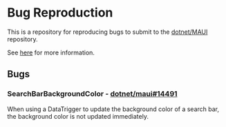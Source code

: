 ﻿# Bug Reproduction

This is a repository for reproducing bugs to submit to
the [dotnet/MAUI](https://github.com/dotnet/maui) repository.

See [here](https://github.com/dotnet/maui/blob/main/.github/repro.md) for more information.

## Bugs

### SearchBarBackgroundColor - [dotnet/maui#14491](https://github.com/dotnet/maui/issues/14491)

When using a DataTrigger to update the background color of a search bar, the background color is 
not updated immediately.
